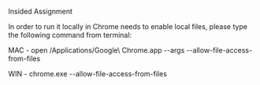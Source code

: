 Insided Assignment


In order to run it locally in Chrome needs to enable local files, please type the following command from terminal:

MAC - open /Applications/Google\ Chrome.app --args --allow-file-access-from-files

WIN - chrome.exe --allow-file-access-from-files

